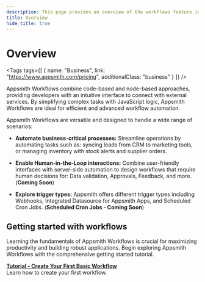 ```yaml
---
description: This page provides an overview of the workflows feature in Appsmith, detailing its key components and functionality.
title: Overview
hide_title: true
---
```

<!-- vale off -->

<div className="tag-wrapper">
 <h1>Overview </h1>

<Tags
tags={[
{ name: "Business", link: "https://www.appsmith.com/pricing", additionalClass: "business" }
]}
/>

</div>

<!-- vale on -->


Appsmith Workflows combine code-based and node-based approaches, providing developers with an intuitive interface to connect with external services. By simplifying complex tasks with JavaScript logic, Appsmith Workflows are ideal for efficient and advanced workflow automation.

<ZoomImage
  src="/img/appsmith-workflows.png" 
  alt="Appsmith Workflows"
  caption="Appsmith Workflows"
/>

Appsmith Workflows are versatile and designed to handle a wide range of scenarios:

  * **Automate business-critical processes:** Streamline operations by automating tasks such as: syncing leads from CRM to marketing tools, or managing inventory with stock alerts and supplier orders.

  * **Enable Human-in-the-Loop interactions:** Combine user-friendly interfaces with server-side automation to design workflows that require human decisions for: Data validation, Approvals, Feedback, and more. (**Coming Soon**)

  * **Explore trigger types:** Appsmith offers different trigger types including Webhooks, Integrated Datasource for Appsmith Apps, and Scheduled Cron Jobs. (**Scheduled Cron Jobs - Coming Soon**)

## Getting started with workflows

Learning the fundamentals of Appsmith Workflows is crucial for maximizing productivity and building robust applications. Begin exploring Appsmith Workflows with the comprehensive getting started tutorial. 

<div className="containerGridSampleApp">
   <div className="containerColumnSampleApp columnGrid column-one">
    <div className="containerCol">
      </div> 
      <b><a href="/workflows/tutorials/create-workflow">Tutorial - Create Your First Basic Workflow</a></b>
      <div className="containerDescription">
        Learn how to create your first workflow.
      </div>
   </div>
   <div className="columnGrid column-four" style={{padding:"20px"}}>
   
   </div>
</div>